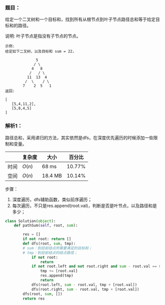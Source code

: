 ### 题目：
给定一个二叉树和一个目标和，找到所有从根节点到叶子节点路径总和等于给定目标和的路径。

说明: 叶子节点是指没有子节点的节点。

```
示例:
给定如下二叉树，以及目标和 sum = 22，

              5
             / \
            4   8
           /   / \
          11  13  4
         /  \    / \
        7    2  5   1
返回:

[
   [5,4,11,2],
   [5,8,4,5]
]
```

### 解析1：
路径总和，采用递归的方法，其实依然是dfs，在深度优先遍历的时候添加一些限制和变量。

|  |复杂度|大小|百分比|
|--|--|--|--|
|时间|$O(n)$|68 ms|10.77%|
|空间|$O(n)$|18.4 MB|10.14%|

步骤：
1. 深度遍历，dfs辅助函数，类似前序遍历；
2. 每次遍历，不只是res.append(root.val)，判断是否是叶节点，以及路径和是多少；


```python   
class Solution(object):
    def pathSum(self, root, sum):

        res = []
        if not root: return []
        def dfs(root, sum, tmp):
        # sum：到目前结点所需要满足的目标和；
        # tmp：到目前结点的结点路径；
            if not root:
                return 
            if not root.left and not root.right and sum - root.val == 0 :
                tmp += [root.val]
                res.append(tmp)
                return
            dfs(root.left, sum - root.val, tmp + [root.val])
            dfs(root.right, sum - root.val, tmp + [root.val])
        dfs(root, sum, [])
        return res
```